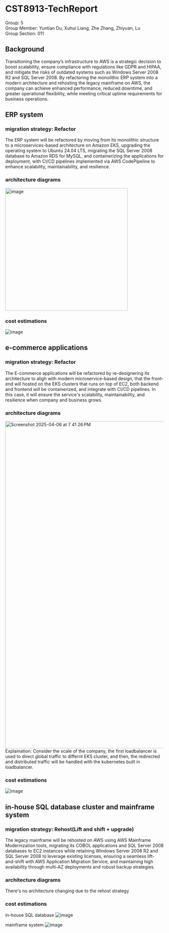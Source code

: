 # CST8913-TechReport

Group: 5\
Group Member: Yuntian Du, Xuhui Liang, Zhe Zhang, Zhiyuan, Lu\
Group Section: 011

## Background
Transitioning the company’s infrastructure to AWS is a strategic decision to boost scalability, ensure compliance with regulations like GDPR and HIPAA, and mitigate the risks of outdated systems such as Windows Server 2008 R2 and SQL Server 2008. By refactoring the monolithic ERP system into a modern architecture and rehosting the legacy mainframe on AWS, the company can achieve enhanced performance, reduced downtime, and greater operational flexibility, while meeting critical uptime requirements for business operations.

## ERP system

### migration strategy: Refactor

The ERP system will be refactored by moving from its monolithic structure to a microservices-based architecture on Amazon EKS, upgrading the operating system to Ubuntu 24.04 LTS, migrating the SQL Server 2008 database to Amazon RDS for MySQL, and containerizing the applications for deployment, with CI/CD pipelines implemented via AWS CodePipeline to enhance scalability, maintainability, and resilience.

### architecture diagrams
<img width="389" alt="image" src="https://github.com/user-attachments/assets/d87d9699-7e99-4139-a90b-fa014cb8bb7c" />

### cost estimations
![image](https://github.com/user-attachments/assets/31c27ea6-2cdb-44d6-9b0c-a95024a2b8cd)


## e-commerce applications

### migration strategy: Refactor

The E-commerce applications will be refactored by re-designering its architecture to aligh with modern microservice-based design, that the front-end will hosted on the EKS clusters that runs on top of EC2, both backend and frontend will be containerized, and integrate with CI/CD pipelines. In this case, it will ensure the service's scalability, maintainability, and resilience when company and business grows.

### architecture diagrams

<img width="1039" alt="Screenshot 2025-04-06 at 7 41 26 PM" src="https://github.com/user-attachments/assets/bd65b8f5-8548-4d73-b81b-b979f85e0089" />
Explaination: Consider the scale of the company, the first loadbalancer is used to direct global traffic to differnt EKS cluster, and then, the redirected and distributed traffic will be handled with the kubernetes built in loadbalancer.

### cost estimations
![image](https://github.com/user-attachments/assets/7dba49fe-2900-4454-8e80-4057b3ac7791)

## in-house SQL database cluster and mainframe system

### migration strategy: Rehost(Lift and shift + upgrade)

The legacy mainframe will be rehosted on AWS using AWS Mainframe Modernization tools, migrating its COBOL applications and SQL Server 2008 databases to EC2 instances while retaining Windows Server 2008 R2 and SQL Server 2008 to leverage existing licenses, ensuring a seamless lift-and-shift with AWS Application Migration Service, and maintaining high availability through multi-AZ deployments and robust backup strategies.

### architecture diagrams

There's no architecture changing due to the rehost strategy

### cost estimations

in-house SQL database 
![image](https://github.com/user-attachments/assets/58cd9e5f-a436-4d42-bd79-7fe36644b4f6)

mainframe system
![image](https://github.com/user-attachments/assets/f7612a1b-5df9-4e5c-a42c-7588545b8a4e)



